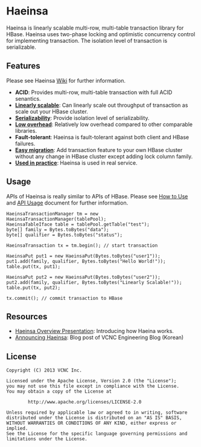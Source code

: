 # Haeinsa

Haeinsa is linearly scalable multi-row, multi-table transaction library for HBase.
Haeinsa uses two-phase locking and optimistic concurrency control for implementing transaction.
The isolation level of transaction is serializable.

## Features

Please see Haeinsa [Wiki] for further information.

- **ACID**: Provides multi-row, multi-table transaction with full ACID senantics.
- **[Linearly scalable]**: Can linearly scale out throughput of transaction as scale out your HBase cluster.
- **[Serializability]**: Provide isolation level of serializability.
- **[Low overhead]**: Relatively low overhead compared to other comparable libraries.
- **Fault-tolerant**: Haeinsa is fault-tolerant against both client and HBase failures.
- **[Easy migration]**: Add transaction feature to your own HBase cluster without any change in HBase cluster except adding lock column family.
- **[Used in practice](wiki/Practice)**: Haeinsa is used in real service.

## Usage

APIs of Haeinsa is really similar to APIs of HBase. Please see [How to Use] and [API Usage] document for further information.

	HaeinsaTransactionManager tm = new HaeinsaTransactionManager(tablePool);
	HaeinsaTableIface table = tablePool.getTable("test");
	byte[] family = Bytes.toBytes("data");
	byte[] qualifier = Bytes.toBytes("status");

	HaeinsaTransaction tx = tm.begin(); // start transaction

	HaeinsaPut put1 = new HaeinsaPut(Bytes.toBytes("user1"));
	put1.add(family, qualifier, Bytes.toBytes("Hello World!"));
	table.put(tx, put1);

	HaeinsaPut put2 = new HaeinsaPut(Bytes.toBytes("user2"));
	put2.add(family, qualifier, Bytes.toBytes("Linearly Scalable!"));
	table.put(tx, put2);

	tx.commit(); // commit transaction to HBase

## Resources

- [Haeinsa Overview Presentation]: Introducing how Haeina works.
- [Announcing Haeinsa]: Blog post of VCNC Engineering Blog (Korean)

## License

	Copyright (C) 2013 VCNC Inc.
	
	Licensed under the Apache License, Version 2.0 (the "License");
	you may not use this file except in compliance with the License.
	You may obtain a copy of the License at
	
	        http://www.apache.org/licenses/LICENSE-2.0
	
	Unless required by applicable law or agreed to in writing, software
	distributed under the License is distributed on an "AS IS" BASIS,
	WITHOUT WARRANTIES OR CONDITIONS OF ANY KIND, either express or implied.
	See the License for the specific language governing permissions and
	limitations under the License.

[Wiki]: https://github.com/vcnc/haeinsa/wiki
[How to Use]: https://github.com/vcnc/haeinsa/wiki/How-to-Use
[API Usage]: https://github.com/vcnc/haeinsa/wiki/API-Usage
[HBase]: http://hbase.apache.org/
[Serializability]: http://en.wikipedia.org/wiki/Serializability
[Percolator]: http://research.google.com/pubs/pub36726.html
[Haeinsa]: http://en.wikipedia.org/wiki/Haeinsa
[Tripitaka Koreana, or Palman Daejanggyeong]: http://en.wikipedia.org/wiki/Tripitaka_Koreana
[Haeinsa Overview Presentation]: https://speakerdeck.com/vcnc/haeinsa-overview
[Announcing Haeinsa]: http://engineering.vcnc.co.kr/2013/10/announcing-haeinsa/
[Linearly scalable]: wiki/Performance
[Low overhead]: https://github.com/vcnc/haeinsa/wiki/Performance
[Easy Migration]: https://github.com/vcnc/haeinsa/wiki/Migration-from-HBase
[Used in practice]: https://github.com/vcnc/haeinsa/wiki/Use-Case
